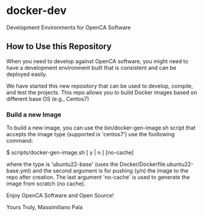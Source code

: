 # docker-dev

Development Environments for OpenCA Software

## How to Use this Repository

When you need to develop against OpenCA software, you might need to
have a development environment built that is consistent and can be
deployed easily.

We have started this new repository that can be used to develop,
compile, and test the projects. This repo allows you to build Docker
images based on different base OS (e.g., Centos7)

### Build a new Image

To build a new image, you can use the bin/docker-gen-image.sh script
that accepts the image type (supported is 'centos7') use the foollowing
command:

  $ scripts/docker-gen-image.sh <type> [ y | n ] [no-cache]

where the type is 'ubuntu22-base' (uses the Docker/Dockerfile.ubuntu22-base.yml) and
the second argument is for pushing (y/n) the image to the repo after
creation. The last argument 'no-cache' is used to generate the image
from scratch (no cache).

Enjoy OpenCA Software and Open Source!

Yours Truly,
Massimiliano Pala

